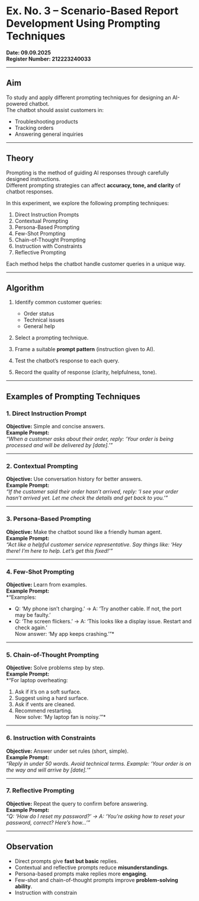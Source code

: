# Ex. No. 3 – Scenario-Based Report Development Using Prompting Techniques  

**Date: 09.09.2025**  
**Register Number: 212223240033**  

---

## Aim  
To study and apply different prompting techniques for designing an AI-powered chatbot.  
The chatbot should assist customers in:  
- Troubleshooting products  
- Tracking orders  
- Answering general inquiries  

---

## Theory  
Prompting is the method of guiding AI responses through carefully designed instructions.  
Different prompting strategies can affect **accuracy, tone, and clarity** of chatbot responses.  

In this experiment, we explore the following prompting techniques:  
1. Direct Instruction Prompts  
2. Contextual Prompting  
3. Persona-Based Prompting  
4. Few-Shot Prompting  
5. Chain-of-Thought Prompting  
6. Instruction with Constraints  
7. Reflective Prompting  

Each method helps the chatbot handle customer queries in a unique way.  

---

## Algorithm  

1. Identify common customer queries:  
   - Order status  
   - Technical issues  
   - General help  

2. Select a prompting technique.  

3. Frame a suitable **prompt pattern** (instruction given to AI).  

4. Test the chatbot’s response to each query.  

5. Record the quality of response (clarity, helpfulness, tone).  

---

## Examples of Prompting Techniques  

### 1. Direct Instruction Prompt  
**Objective:** Simple and concise answers.  
**Example Prompt:**  
*“When a customer asks about their order, reply: ‘Your order is being processed and will be delivered by [date].’”*  

---

### 2. Contextual Prompting  
**Objective:** Use conversation history for better answers.  
**Example Prompt:**  
*“If the customer said their order hasn’t arrived, reply: ‘I see your order hasn’t arrived yet. Let me check the details and get back to you.’”*  

---

### 3. Persona-Based Prompting  
**Objective:** Make the chatbot sound like a friendly human agent.  
**Example Prompt:**  
*“Act like a helpful customer service representative. Say things like: ‘Hey there! I’m here to help. Let’s get this fixed!’”*  

---

### 4. Few-Shot Prompting  
**Objective:** Learn from examples.  
**Example Prompt:**  
*“Examples:  
- Q: ‘My phone isn’t charging.’ → A: ‘Try another cable. If not, the port may be faulty.’  
- Q: ‘The screen flickers.’ → A: ‘This looks like a display issue. Restart and check again.’  
Now answer: ‘My app keeps crashing.’”*  

---

### 5. Chain-of-Thought Prompting  
**Objective:** Solve problems step by step.  
**Example Prompt:**  
*“For laptop overheating:  
1. Ask if it’s on a soft surface.  
2. Suggest using a hard surface.  
3. Ask if vents are cleaned.  
4. Recommend restarting.  
Now solve: ‘My laptop fan is noisy.’”*  

---

### 6. Instruction with Constraints  
**Objective:** Answer under set rules (short, simple).  
**Example Prompt:**  
*“Reply in under 50 words. Avoid technical terms. Example: ‘Your order is on the way and will arrive by [date].’”*  

---

### 7. Reflective Prompting  
**Objective:** Repeat the query to confirm before answering.  
**Example Prompt:**  
*“Q: ‘How do I reset my password?’ → A: ‘You’re asking how to reset your password, correct? Here’s how…’”*  

---

## Observation  
- Direct prompts give **fast but basic** replies.  
- Contextual and reflective prompts reduce **misunderstandings**.  
- Persona-based prompts make replies more **engaging**.  
- Few-shot and chain-of-thought prompts improve **problem-solving ability**.  
- Instruction with constrain
